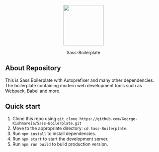 <p align="center"><img src="http://sass-lang.com/assets/img/styleguide/seal-color-aef0354c.png" width="130"></p>
<p align="center">Sass-Boilerplate</p>

## About Repository

This is Sass Boilerplate with Autoprefixer and many other dependencies. The boilerplate containing modern web development tools such as Webpack, Babel and more.

## Quick start

1. Clone this repo using `git clone https://github.com/George-Kishmareia/Sass-Boilerplate.git`
2. Move to the appropriate directory: `cd Sass-Boilerplate`.
3. Run `npm install` to install dependencies.
4. Run `npm start` to start the development server.
5. Run `npm run build` to build production version.
